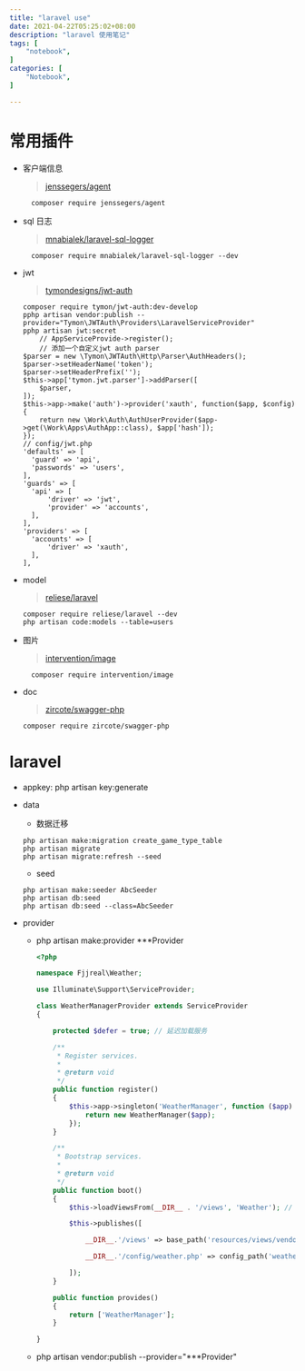 ```yaml
---
title: "laravel use"
date: 2021-04-22T05:25:02+08:00
description: "laravel 使用笔记"
tags: [
    "notebook",
]
categories: [
    "Notebook",
]

---
```


<!--more-->


# 常用插件

- 客户端信息

	> [jenssegers/agent](https://github.com/jenssegers/agent)

  ```
    composer require jenssegers/agent
  ```

- sql 日志

	> [mnabialek/laravel-sql-logger](https://github.com/mnabialek/laravel-sql-logger)

  ```
    composer require mnabialek/laravel-sql-logger --dev
  ```

- jwt
  
  > [tymondesigns/jwt-auth](https://github.com/tymondesigns/jwt-auth)

	```
    composer require tymon/jwt-auth:dev-develop
  	pphp artisan vendor:publish --provider="Tymon\JWTAuth\Providers\LaravelServiceProvider"
  	pphp artisan jwt:secret
		// AppServiceProvide->register();
		// 添加一个自定义jwt auth parser
    $parser = new \Tymon\JWTAuth\Http\Parser\AuthHeaders();
    $parser->setHeaderName('token');
    $parser->setHeaderPrefix('');
    $this->app['tymon.jwt.parser']->addParser([
        $parser,
    ]);
    $this->app->make('auth')->provider('xauth', function($app, $config) {
        return new \Work\Auth\AuthUserProvider($app->get(\Work\Apps\AuthApp::class), $app['hash']);
    });
    // config/jwt.php
  'defaults' => [
      'guard' => 'api',
      'passwords' => 'users',
  ],
  'guards' => [
      'api' => [
          'driver' => 'jwt',
          'provider' => 'accounts',
      ],
  ],
  'providers' => [
      'accounts' => [
          'driver' => 'xauth',
      ],
  ],
	```

- model

  > [reliese/laravel](https://github.com/reliese/laravel)

	```
    composer require reliese/laravel --dev
    php artisan code:models --table=users
  ```



- 图片

	> [intervention/image](http://image.intervention.io/getting_started/installation)

  ```
    composer require intervention/image
  ```

- doc

	> [zircote/swagger-php](https://github.com/zircote/swagger-php)

  ```
  composer require zircote/swagger-php
  ```

# laravel

- appkey: php artisan key:generate

- data

	- 数据迁移

  ```
  php artisan make:migration create_game_type_table
  php artisan migrate
  php artisan migrate:refresh --seed
  ```
	- seed

  ```
  php artisan make:seeder AbcSeeder
  php artisan db:seed
  php artisan db:seed --class=AbcSeeder
  ```

- provider

  * php artisan make:provider ***Provider
    ```php
    <?php
    
    namespace Fjjreal\Weather;
    
    use Illuminate\Support\ServiceProvider;
    
    class WeatherManagerProvider extends ServiceProvider
    {
    
        protected $defer = true; // 延迟加载服务
    
        /**
         * Register services.
         *
         * @return void
         */
        public function register()
        {
            $this->app->singleton('WeatherManager', function ($app) {
                return new WeatherManager($app);
            });
        }
    
        /**
         * Bootstrap services.
         *
         * @return void
         */
        public function boot()
        {
            $this->loadViewsFrom(__DIR__ . '/views', 'Weather'); // 视图目录指定
    
            $this->publishes([
    
                __DIR__.'/views' => base_path('resources/views/vendor/weather'),  // 发布视图目录到resources 下
    
                __DIR__.'/config/weather.php' => config_path('weather.php'), // 发布配置文件到 laravel 的config 下
    
            ]);
        }
    
        public function provides()
        {
            return ['WeatherManager'];
        }
    
    }
    
    ```
  * php artisan vendor:publish --provider="***Provider"

